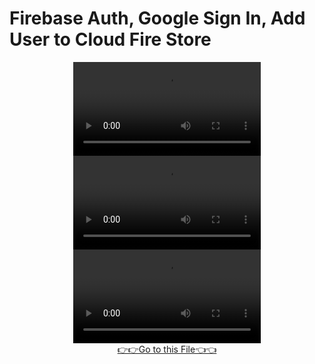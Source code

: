 <h1>Firebase Auth, Google Sign In, Add User to Cloud Fire Store </h1>
<div align="center">
  <video src="https://github.com/user-attachments/assets/f487a707-136e-49f0-b205-195da7169673">
</div>



<div align="center">
  <video src="https://github.com/user-attachments/assets/8afb6900-bc2d-4bfb-a343-b10e87dc0e1e">
</div>
    <div align="center">
  <video src="https://github.com/user-attachments/assets/20cb831d-9960-401d-8e89-8c38bcd4dfa3">
</div>
<div align="center"> <a href="https://github.com/harshdusane2103/Chat_App/tree/master/lib">👉👉Go to this File👈👈</a></div>







